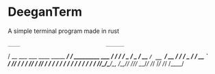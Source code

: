 # DeeganTerm

A simple terminal program made in rust

    ____                            ______                  
   / __ \___  ___  ____ _____ _____/_  __/__  _________ ___ 
  / / / / _ \/ _ \/ __ `/ __ `/ __ \/ / / _ \/ ___/ __ `__ \
 / /_/ /  __/  __/ /_/ / /_/ / / / / / /  __/ /  / / / / / /
/_____/\___/\___/\__, /\__,_/_/ /_/_/  \___/_/  /_/ /_/ /_/ 
                /____/               
